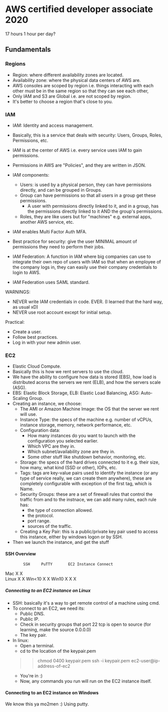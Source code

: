 # AWS certified developer associate 2020
17 hours
1 hour per day?

## Fundamentals
### Regions
- Region: where different availability zones are located.
- Availability zone: where the physical data centers of AWS are.
- AWS consoles are scoped by region i.e. things interacting with each other must be in the same region so that they can see each other, 
- Only IAM and S3 are Global i.e. are not scoped by region.
- It's better to choose a region that's close to you.

### IAM
- IAM: Identity and access management.
- Basically, this is a service that deals with security: Users, Groups, Roles, Permissions, etc.
- IAM is at the center of AWS i.e. every service uses IAM to gain permissions.
- Permissions in AWS are "Policies", and they are written in JSON.
- IAM components:
	- Users: is used by a physical person, they can have permissions directly, and can be grouped in Groups. 
	- Group can have permissions so that all users in a group get these permissions.
		- A user with permissions directly linked to it, and in a group, has the permissions directly linked to it AND the group's permissions. 
	- Roles, they are like users but for "machines" e.g. external apps, another AWS service, etc.
- IAM enables Multi Factor Auth MFA.
- Best practice for security: give the user MINIMAL amount of permissions they need to perform their jobs.

- IAM Federation: A function in IAM where big companies can use to integrate their own repo of users with IAM so that when an employee of the company logs in, they can easily use their company credentials to login to AWS.
- IAM Federation uses SAML standard.

WARNINGS: 
- NEVER write IAM credentials in code. EVER. (I learned that the hard way, as usual xD)
- NEVER use root account except for initial setup.

Practical:
- Create a user.
- Follow best practices.
- Log in with your new admin user.

### EC2
- Elastic Cloud Compute.
- Basically this is how we rent servers to use the cloud.
- We have the ability to configure how data is stored (EBS), how load is distributed acorss the servers we rent (ELB), and how the servers scale (ASG).
- EBS: Elastic Block Storage, ELB: Elastic Load Balancing, ASG: Auto-Scaling Group.
- Creating an instance, we choose:
	- The AMI or Amazon Machine Image: the OS that the server we rent will use.
	- Instance Type: the specs of the machine e.g. number of vCPUs, instance storage, memory, network performance, etc.
	- Configuration data:
		- How many instances do you want to launch with the configuration you selected earlier.
		- Which VPC are they in.
		- Which subnet/availability zone are they in.
		- Some other stuff like shutdown behavior, monitoring, etc.
	- Storage: the specs of the hard drives connected to it e.g. their size, how many, what kind (SSD or other), IOPs, etc.
	- Tags: tags are key-value pairs used to identify the instance (or any type of service really, we can create them anywhere), these are completely configurable with exception of the first tag, which is Name.
	- Security Groups: these are a set of firewall rules that control the traffic from and to the instnace, we can add many rules, each rule has:
		- the type of connection allowed.
		- the protocol.
		- port range.
		- sources of the traffic.
	- Creating a Key Pair: this is a public/private key pair used to access this instance, either by windows logon or by SSH.
- Then we launch the instance, and get the stuff

#### SSH Overview
			SSH		PuTTY		EC2 Instance Connect
Mac			X					X	
Linux		X					X
Win<10		X		X
Win10		X		X			X

##### Connecting to an EC2 instance on Linux
- SSH: basically it's a way to get remote control of a machine using cmd.
- To connect to an EC2, we need its:
	- Public DNS.
	- Public IP.
	- Check in security groups that port 22 tcp is open to source (for learning, make the source 0.0.0.0)
	- The key pair.
- In linux:
	- Open a terminal.
	- cd to the location of the keypair.pem
	>> chmod 0400 keypair.pem
	>> ssh -i keypair.pem ec2-user@ip-address-of-ec2
	- You're in :)
	- Now, any commands you run will run on the EC2 instance itself.

#### Connecting to an EC2 instance on Windows
We know this ya mo2men :)
Using putty.


